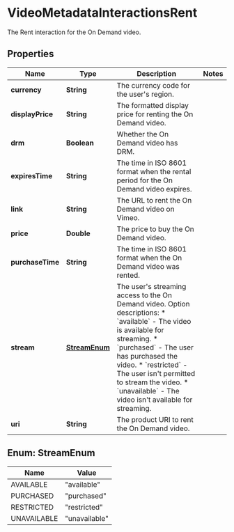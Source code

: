 

# VideoMetadataInteractionsRent

The Rent interaction for the On Demand video.

## Properties

| Name | Type | Description | Notes |
|------------ | ------------- | ------------- | -------------|
|**currency** | **String** | The currency code for the user&#39;s region. |  |
|**displayPrice** | **String** | The formatted display price for renting the On Demand video. |  |
|**drm** | **Boolean** | Whether the On Demand video has DRM. |  |
|**expiresTime** | **String** | The time in ISO 8601 format when the rental period for the On Demand video expires. |  |
|**link** | **String** | The URL to rent the On Demand video on Vimeo. |  |
|**price** | **Double** | The price to buy the On Demand video. |  |
|**purchaseTime** | **String** | The time in ISO 8601 format when the On Demand video was rented. |  |
|**stream** | [**StreamEnum**](#StreamEnum) | The user&#39;s streaming access to the On Demand video.  Option descriptions:  * &#x60;available&#x60; - The video is available for streaming.  * &#x60;purchased&#x60; - The user has purchased the video.  * &#x60;restricted&#x60; - The user isn&#39;t permitted to stream the video.  * &#x60;unavailable&#x60; - The video isn&#39;t available for streaming.  |  |
|**uri** | **String** | The product URI to rent the On Demand video. |  |



## Enum: StreamEnum

| Name | Value |
|---- | -----|
| AVAILABLE | &quot;available&quot; |
| PURCHASED | &quot;purchased&quot; |
| RESTRICTED | &quot;restricted&quot; |
| UNAVAILABLE | &quot;unavailable&quot; |



